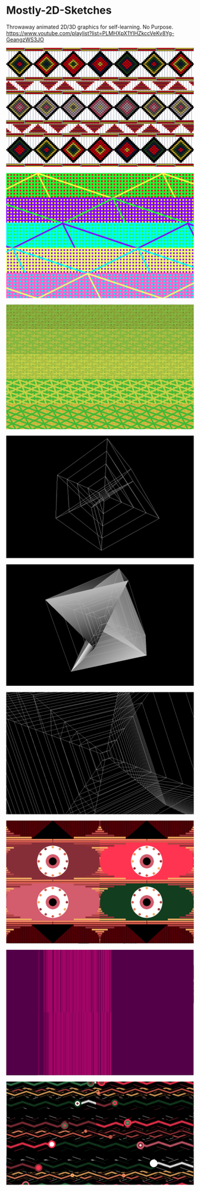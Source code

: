 # Mostly-2D-Sketches

Throwaway animated 2D/3D graphics for self-learning.
No Purpose. https://www.youtube.com/playlist?list=PLMHXpX1YlHZkccVeKv8Yg-GeangzWS3JO

![blocks](/img/blocks.png)

![kool](/img/koolaidacidtest.png)

![greens](/img/greengrid.png)

![cubeinacube](/img/cubeinacube.png)

![glitch_cube](/img/glitch_cube.png)

![infinty_cube](/img/infinty_cube.png)

![24_08_18](/img/24_08_18.png)

![whoknows](/img/whoknows.png)

![sinecircles](/img/sinecircles.png)
